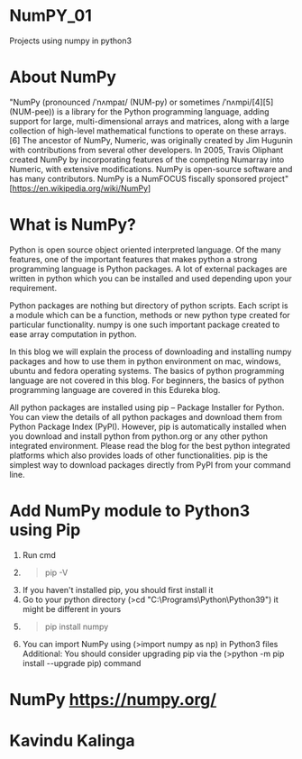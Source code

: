 # NumPY_01
Projects using numpy in python3
# About NumPy
"NumPy (pronounced /ˈnʌmpaɪ/ (NUM-py) or sometimes /ˈnʌmpi/[4][5] (NUM-pee)) is a library for the Python programming language, adding support for large, multi-dimensional arrays and matrices, along with a large collection of high-level mathematical functions to operate on these arrays.[6] The ancestor of NumPy, Numeric, was originally created by Jim Hugunin with contributions from several other developers. In 2005, Travis Oliphant created NumPy by incorporating features of the competing Numarray into Numeric, with extensive modifications. NumPy is open-source software and has many contributors. NumPy is a NumFOCUS fiscally sponsored project" [https://en.wikipedia.org/wiki/NumPy]

# What is NumPy?
Python is open source object oriented interpreted language. Of the many features, one of the important features that makes python a strong programming language is Python packages. A lot of external packages are written in python which you can be installed and used depending upon your requirement.

Python packages are nothing but directory of python scripts. Each script is a module which can be a function, methods or new python type created for particular functionality. numpy is one such important package created to ease array computation in python.

In this blog we will explain the process of downloading and installing numpy packages and how to use them in python environment on mac, windows, ubuntu and fedora operating systems. The basics of python programming language are not covered in this blog. For beginners, the basics of python programming language are covered in this Edureka blog.

All python packages are installed using pip – Package Installer for Python. You can view the details of all python packages and download them from Python Package Index (PyPI). However, pip is automatically installed when you download and install python from python.org or any other python integrated environment. Please read the blog for the best python integrated platforms which also provides loads of other functionalities. pip is the simplest way to download packages directly from PyPI from your command line.

# Add NumPy module to Python3 using Pip
1. Run cmd
2.  >pip -V
3.  If you haven't installed pip, you should first install it
4.  Go to your python directory (>cd "C:\Programs\Python\Python39") it might be different in yours
5.  >pip install numpy
6.  You can import NumPy using (>import numpy as np) in Python3 files
Additional: You should consider upgrading pip via the (>python -m pip install --upgrade pip)  command

# NumPy https://numpy.org/

# Kavindu Kalinga
